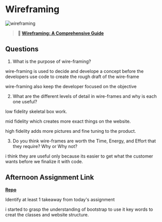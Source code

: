 # Wireframing

![wireframing](https://bcw.blob.core.windows.net/public/img/courses/2293087935019893)

> **📖 [Wireframing: A Comprehensive Guide](https://codeworksacademy.com/fs-student-guide/resources/wk1/06-Wireframing)**

## Questions

1. What is the purpose of wire-framing? 

wire-framing is used to decide and develope a concept before the developers use code to create the rough draft of the wire-frame

wire-framing also keep the developer focused on the objective

2. What are the different levels of detail in wire-frames and why is each one useful?

low fidelity skeletal box work.

mid fidelity which creates more exact things on the website.

high fidelity adds more pictures and fine tuning to the product.


3. Do you think wire-frames are worth the Time, Energy, and Effort that they require? Why or Why not?

i think they are useful only because its easier to get what the customer wants before we finalize it with code.

## Afternoon Assignment Link

**[Repo](https://github.com/tonyware2009/<ASSIGNMENT_REPO>)**

Identify at least 1 takeaway from today's assignment

i started to grasp the understanding of bootstrap to use it key words to creat the classes and website structure.

